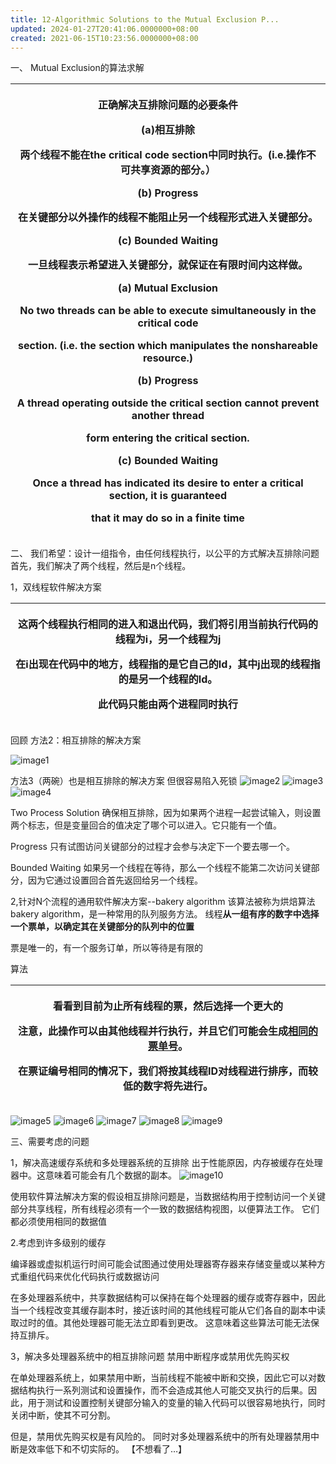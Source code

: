 ```yaml
---
title: 12-Algorithmic Solutions to the Mutual Exclusion P...
updated: 2024-01-27T20:41:06.0000000+08:00
created: 2021-06-15T10:23:56.0000000+08:00
---
```


一、 Mutual Exclusion的算法求解
<table>
<colgroup>
<col style="width: 100%" />
</colgroup>
<thead>
<tr class="header">
<th><p>正确解决互排除问题的必要条件</p>
<p></p>
<p>(a)相互排除</p>
<p>两个线程不能在the critical code section中同时执行。(i.e.操作不可共享资源的部分。）</p>
<p></p>
<p>(b) Progress</p>
<p>在关键部分以外操作的线程不能阻止另一个线程形式进入关键部分。</p>
<p></p>
<p></p>
<p>(c) Bounded Waiting</p>
<p>一旦线程表示希望进入关键部分，就保证在有限时间内这样做。</p>
<p></p>
<p></p>
<p></p>
<p>(a) Mutual Exclusion</p>
<p>No two threads can be able to execute simultaneously in the critical code</p>
<p>section. (i.e. the section which manipulates the nonshareable resource.)</p>
<p>(b) Progress</p>
<p>A thread operating outside the critical section cannot prevent another thread</p>
<p>form entering the critical section.</p>
<p>(c) Bounded Waiting</p>
<p>Once a thread has indicated its desire to enter a critical section, it is guaranteed</p>
<p>that it may do so in a finite time</p>
<p></p></th>
</tr>
</thead>
<tbody>
</tbody>
</table>

二、
我们希望：设计一组指令，由任何线程执行，以公平的方式解决互排除问题
首先，我们解决了两个线程，然后是n个线程。

1，双线程软件解决方案
<table>
<colgroup>
<col style="width: 100%" />
</colgroup>
<thead>
<tr class="header">
<th><p>这两个线程执行相同的进入和退出代码，我们将引用当前执行代码的线程为i，另一个线程为j</p>
<p></p>
<p>在i出现在代码中的地方，线程指的是它自己的Id，其中j出现的线程指的是另一个线程的Id。</p>
<p></p>
<p>此代码只能由两个进程同时执行</p></th>
</tr>
</thead>
<tbody>
</tbody>
</table>

回顾
方法2：相互排除的解决方案

![image1](../../assets/9546552cf14246ed94aabcf01321c7ae.png)

方法3（两碗）也是相互排除的解决方案
但很容易陷入死锁
![image2](../../assets/7505f442603b4e7fbb30fc5555592cbd.png)
![image3](../../assets/35e8040371d04af9adc3345a6940754d.jpeg)
![image4](../../assets/94a4d89599bf448e8a14a5b05d61e0fb.jpeg)

Two Process Solution
确保相互排除，因为如果两个进程一起尝试输入，则设置两个标志，但是变量回合的值决定了哪个可以进入。它只能有一个值。

Progress
只有试图访问关键部分的过程才会参与决定下一个要去哪一个。

Bounded Waiting
如果另一个线程在等待，那么一个线程不能第二次访问关键部分，因为它通过设置回合首先返回给另一个线程。

2,针对N个流程的通用软件解决方案--bakery algorithm
该算法被称为烘焙算法bakery algorithm，是一种常用的队列服务方法。
线程**从一组有序的数字中选择一个票单，以确定其在关键部分的队列中的位置**

票是唯一的，有一个服务订单，所以等待是有限的

算法
<table>
<colgroup>
<col style="width: 100%" />
</colgroup>
<thead>
<tr class="header">
<th><p>看看到目前为止所有线程的票，然后选择一个更大的</p>
<p></p>
<p>注意，此操作可以由其他线程并行执行，并且它们可能会生成<u>相同的票单号</u>。</p>
<p>在票证编号相同的情况下，我们将按其线程ID对线程进行排序，而较低的数字将先进行。</p></th>
</tr>
</thead>
<tbody>
</tbody>
</table>

![image5](../../assets/10614a559cee458dbe0cd93066c05913.jpeg)
![image6](../../assets/ce258b7a174b49c29a5bc50bb23281c2.jpeg)
![image7](../../assets/0650e82f95484a8284074fc2a0876b02.jpeg)
![image8](../../assets/ecdebe3b77a04c2dadd12c5cd4386fc4.jpeg)
![image9](../../assets/c682c73e7a074c6d9ea98c771fa8c872.png)

三、需要考虑的问题

1，解决高速缓存系统和多处理器系统的互排除
出于性能原因，内存被缓存在处理器中。这意味着可能会有几个数据的副本。
![image10](../../assets/6a47a18a111f4e8686d1cd5994572175.png)

使用软件算法解决方案的假设相互排除问题是，当数据结构用于控制访问一个关键部分共享线程，所有线程必须有一个一致的数据结构视图，以便算法工作。
它们都必须使用相同的数据值

2.考虑到许多级别的缓存

编译器或虚拟机运行时间可能会试图通过使用处理器寄存器来存储变量或以某种方式重组代码来优化代码执行或数据访问

在多处理器系统中，共享数据结构可以保持在每个处理器的缓存或寄存器中，因此当一个线程改变其缓存副本时，接近该时间的其他线程可能从它们各自的副本中读取过时的值。其他处理器可能无法立即看到更改。
这意味着这些算法可能无法保持互排斥。

3，解决多处理器系统中的相互排除问题
禁用中断程序或禁用优先购买权

在单处理器系统上，如果禁用中断，当前线程不能被中断和交换，因此它可以对数据结构执行一系列测试和设置操作，而不会造成其他人可能交叉执行的后果。因此，用于测试和设置控制关键部分输入的变量的输入代码可以很容易地执行，同时关闭中断，使其不可分割。

但是，禁用优先购买权是有风险的。
同时对多处理器系统中的所有处理器禁用中断是效率低下和不切实际的。
【不想看了…】

